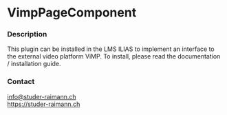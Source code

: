 VimpPageComponent
============
### Description
This plugin can be installed in the LMS ILIAS to implement an interface to the external video platform ViMP. To install, please read the documentation / installation guide.

### Contact
info@studer-raimann.ch  
https://studer-raimann.ch  

